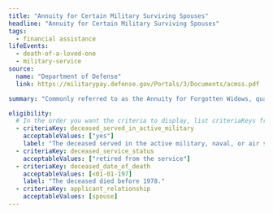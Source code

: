 ```yaml
---
title: "Annuity for Certain Military Surviving Spouses"
headline: "Annuity for Certain Military Surviving Spouses"
tags:
  - financial assistance
lifeEvents:
  - death-of-a-loved-one
  - military-service
source:
  name: "Department of Defense"
  link: https://militarypay.defense.gov/Portals/3/Documents/acmss.pdf

summary: "Commonly referred to as the Annuity for Forgotten Widows, qualified surviving spouses of members of the Uniformed Services may be eligible for financial support."

eligibility:
  # In the order you want the criteria to display, list criteriaKeys from the csv here, each followed by a comma-separated list of which values indicate eligibility for that criteria. Wrap individual values in quotes if they have inner commas.
  - criteriaKey: deceased_served_in_active_military
    acceptableValues: ["yes"]
    label: "The deceased served in the active military, naval, or air service."
  - criteriaKey: deceased_service_status
    acceptableValues: ["retired from the service"]
  - criteriaKey: deceased_date_of_death
    acceptableValues: [<01-01-197]
    label: "The deceased died before 1978."
  - criteriaKey: applicant_relationship
    acceptableValues: [spouse]
---
```

